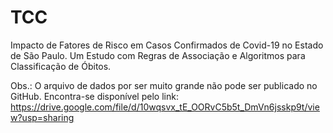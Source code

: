 # TCC
Impacto de Fatores de Risco em Casos Confirmados de Covid-19 no Estado de São Paulo. 
Um Estudo com Regras de Associação e Algoritmos para Classificação de Óbitos.

Obs.:
O arquivo de dados por ser muito grande não pode ser publicado no GitHub. 
Encontra-se disponível pelo link: https://drive.google.com/file/d/10wqsvx_tE_OORvC5b5t_DmVn6jsskp9t/view?usp=sharing
